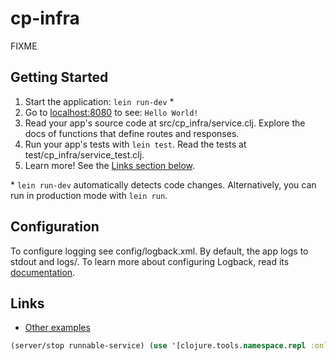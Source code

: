 # cp-infra

FIXME

## Getting Started

1. Start the application: `lein run-dev` \*
2. Go to [localhost:8080](http://localhost:8080/) to see: `Hello World!`
3. Read your app's source code at src/cp_infra/service.clj. Explore the docs of functions
   that define routes and responses.
4. Run your app's tests with `lein test`. Read the tests at test/cp_infra/service_test.clj.
5. Learn more! See the [Links section below](#links).

\* `lein run-dev` automatically detects code changes. Alternatively, you can run in production mode
with `lein run`.

## Configuration

To configure logging see config/logback.xml. By default, the app logs to stdout and logs/.
To learn more about configuring Logback, read its [documentation](http://logback.qos.ch/documentation.html).

## Links
* [Other examples](https://github.com/pedestal/samples)



```clojure
(server/stop runnable-service) (use '[clojure.tools.namespace.repl :only (refresh)]) (refresh) (server/start runnable-service)
```